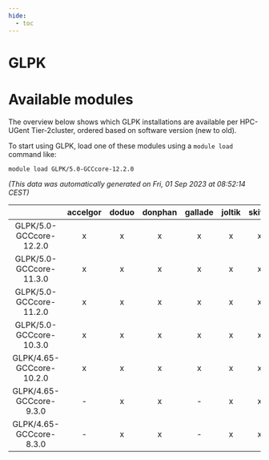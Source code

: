 ```yaml
---
hide:
  - toc
---
```


GLPK
====

# Available modules


The overview below shows which GLPK installations are available per HPC-UGent Tier-2cluster, ordered based on software version (new to old).

To start using GLPK, load one of these modules using a `module load` command like:

```shell
module load GLPK/5.0-GCCcore-12.2.0
```

*(This data was automatically generated on Fri, 01 Sep 2023 at 08:52:14 CEST)*  

| |accelgor|doduo|donphan|gallade|joltik|skitty|swalot|victini|
| :---: | :---: | :---: | :---: | :---: | :---: | :---: | :---: | :---: |
|GLPK/5.0-GCCcore-12.2.0|x|x|x|x|x|x|x|x|
|GLPK/5.0-GCCcore-11.3.0|x|x|x|x|x|x|x|x|
|GLPK/5.0-GCCcore-11.2.0|x|x|x|x|x|x|x|x|
|GLPK/5.0-GCCcore-10.3.0|x|x|x|x|x|x|x|x|
|GLPK/4.65-GCCcore-10.2.0|x|x|x|x|x|x|x|x|
|GLPK/4.65-GCCcore-9.3.0|-|x|x|-|x|x|x|x|
|GLPK/4.65-GCCcore-8.3.0|-|x|x|-|x|x|-|x|

